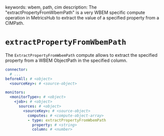 keywords: wbem, path, cim
description: The "extractPropertyFromWbemPath" is a very WBEM specific compute operation in MetricsHub to extract the value of a specified property from a CIMPath.

# `extractPropertyFromWbemPath`

The `ExtractPropertyFromWbemPath` compute allows to extract the specified property from a WBEM ObjectPath in the specified column.

```yaml
connector:
  # ...
beforeAll: # <object>
  <sourceKey>: # <source-object>

monitors:
  <monitorType>: # <object>
    <job>: # <object>
      sources: # <object>
        <sourceKey>: # <source-object>
          computes: # <compute-object-array>
          - type: extractPropertyFromWbemPath
            property: # <string>
            column: # <number>
```
